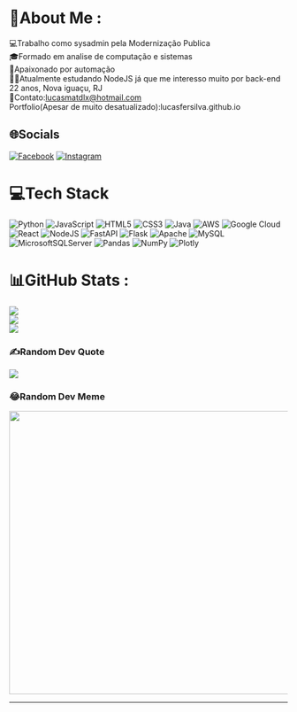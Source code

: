 # 💫About Me :
💻Trabalho como sysadmin pela Modernização Publica<br>
🎓Formado em analise de computação e sistemas<br>
💓Apaixonado por automação<br>
🧑‍🎓Atualmente estudando NodeJS já que me interesso muito por back-end<br>
22 anos, Nova iguaçu, RJ<br>
🤝Contato:lucasmatdlx@hotmail.com<br>
Portfolio(Apesar de muito desatualizado):lucasfersilva.github.io<br>


## 🌐Socials
[![Facebook](https://img.shields.io/badge/Facebook-%231877F2.svg?logo=Facebook&logoColor=white)](https://facebook.com/https://www.facebook.com/lucas.fernandes130/) [![Instagram](https://img.shields.io/badge/Instagram-%23E4405F.svg?logo=Instagram&logoColor=white)](https://instagram.com/https://www.instagram.com/lucas1.py/?hl=en) 

# 💻Tech Stack
![Python](https://img.shields.io/badge/python-3670A0?style=for-the-badge&logo=python&logoColor=ffdd54) ![JavaScript](https://img.shields.io/badge/javascript-%23323330.svg?style=for-the-badge&logo=javascript&logoColor=%23F7DF1E) ![HTML5](https://img.shields.io/badge/html5-%23E34F26.svg?style=for-the-badge&logo=html5&logoColor=white) ![CSS3](https://img.shields.io/badge/css3-%231572B6.svg?style=for-the-badge&logo=css3&logoColor=white) ![Java](https://img.shields.io/badge/java-%23ED8B00.svg?style=for-the-badge&logo=java&logoColor=white) ![AWS](https://img.shields.io/badge/AWS-%23FF9900.svg?style=for-the-badge&logo=amazon-aws&logoColor=white) ![Google Cloud](https://img.shields.io/badge/Google%20Cloud-%234285F4.svg?style=for-the-badge&logo=google-cloud&logoColor=white) ![React](https://img.shields.io/badge/react-%2320232a.svg?style=for-the-badge&logo=react&logoColor=%2361DAFB) ![NodeJS](https://img.shields.io/badge/node.js-6DA55F?style=for-the-badge&logo=node.js&logoColor=white) ![FastAPI](https://img.shields.io/badge/FastAPI-005571?style=for-the-badge&logo=fastapi) ![Flask](https://img.shields.io/badge/flask-%23000.svg?style=for-the-badge&logo=flask&logoColor=white) ![Apache](https://img.shields.io/badge/apache-%23D42029.svg?style=for-the-badge&logo=apache&logoColor=white) ![MySQL](https://img.shields.io/badge/mysql-%2300f.svg?style=for-the-badge&logo=mysql&logoColor=white) ![MicrosoftSQLServer](https://img.shields.io/badge/Microsoft%20SQL%20Sever-CC2927?style=for-the-badge&logo=microsoft%20sql%20server&logoColor=white) ![Pandas](https://img.shields.io/badge/pandas-%23150458.svg?style=for-the-badge&logo=pandas&logoColor=white) ![NumPy](https://img.shields.io/badge/numpy-%23013243.svg?style=for-the-badge&logo=numpy&logoColor=white) ![Plotly](https://img.shields.io/badge/Plotly-%233F4F75.svg?style=for-the-badge&logo=plotly&logoColor=white)
# 📊GitHub Stats :
![](https://github-readme-stats.vercel.app/api?username=lucasfersilva&theme=dark&hide_border=false&include_all_commits=false&count_private=false)<br/>
![](https://github-readme-streak-stats.herokuapp.com/?user=lucasfersilva&theme=dark&hide_border=false)<br/>
![](https://github-readme-stats.vercel.app/api/top-langs/?username=lucasfersilva&theme=dark&hide_border=false&include_all_commits=false&count_private=false&layout=compact)

### ✍️Random Dev Quote
![](https://quotes-github-readme.vercel.app/api?type=horizontal&theme=radical)

### 😂Random Dev Meme
<img src="https://i.pinimg.com/originals/19/89/1b/19891b1eb9c47b70b739e06b20ba83cd.jpg" width="512px"/>

---


  <!-- Proudly created with GPRM ( https://gprm.itsvg.in ) -->
  
